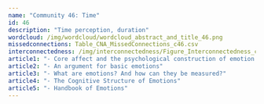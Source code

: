 ```yaml
---
name: "Community 46: Time"
id: 46
description: "Time perception, duration"
wordcloud: /img/wordcloud/wordcloud_abstract_and_title_46.png
missedconnections: Table_CNA_MissedConnections_c46.csv
interconnectedness: /img/interconnectedness/Figure_Interconnectedness_c46.png
article1: "- Core affect and the psychological construction of emotion."
article2: "- An argument for basic emotions"
article3: "- What are emotions? And how can they be measured?"
article4: "- The Cognitive Structure of Emotions"
article5: "- Handbook of Emotions"
---
```

